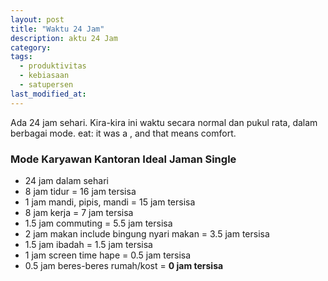 ```yaml
---
layout: post
title: "Waktu 24 Jam"
description: aktu 24 Jam
category:
tags:
  - produktivitas
  - kebiasaan
  - satupersen
last_modified_at:
---
```


Ada 24 jam sehari. Kira-kira ini waktu secara normal dan pukul rata, dalam berbagai mode. eat: it was a , and that means comfort.

### Mode Karyawan Kantoran Ideal Jaman Single

+ 24 jam dalam sehari
+ 8 jam tidur = 16 jam tersisa
+ 1 jam mandi, pipis, mandi = 15 jam tersisa
+ 8 jam kerja = 7 jam tersisa
+ 1.5 jam commuting = 5.5 jam tersisa
+ 2 jam makan include bingung nyari makan = 3.5 jam tersisa
+ 1.5 jam ibadah = 1.5 jam tersisa
+ 1 jam screen time hape = 0.5 jam tersisa
+ 0.5 jam beres-beres rumah/kost = **0 jam tersisa**
